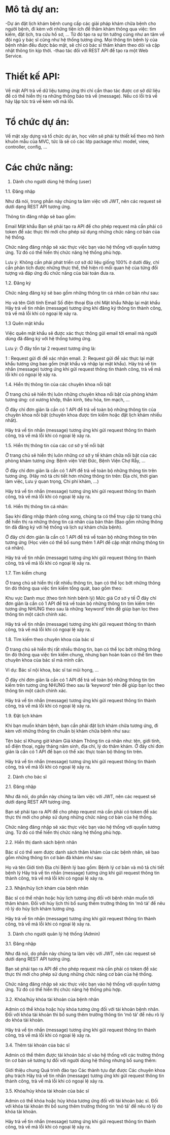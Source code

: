 # Mô tả dự an: 
-Dự án đặt lịch khám bệnh cung cấp các giải pháp khám chữa bệnh cho người bệnh, đi kèm với những tiện ích để thăm khám thông qua việc:
tìm kiếm, đặt lịch, tra cứu hồ sơ, ... Từ đó tạo ra sự tin tưởng cũng như an tâm về đội ngũ y bác sĩ cũng như hệ thống tương ứng.
Mọi thông tin bệnh lý của bệnh nhân đều được bảo mật, sẽ chỉ có bác sĩ thăm khám theo dõi và cập nhật thông tin kịp thời.
-thao tác đối với REST API để tạo ra một Web Service.
# Thiết kế API: 
Về mặt API trả về dữ liệu tương ứng thì chỉ cần thao tác được cơ sở dữ liệu để có thể hiển thị ra những thông báo trả về (message). Nếu có lỗi trả về hãy lập tức trả về kèm với mã lỗi.
# Tổ chức dự án:
Về mặt xây dựng và tổ chức dự án, học viên sẽ phải tự thiết kế theo mô hình khuôn mẫu của MVC, tức là sẽ có các lớp package như: model, view, controller, config, ... 
# Các chức năng: 
1. Dành cho người dùng hệ thống (user)

1.1. Đăng nhập

Như đã nói, trong phần này chúng ta làm việc với JWT, nên các request sẽ dưới dạng REST API tương ứng.

Thông tin đăng nhập sẽ bao gồm:

Email
Mật khẩu
Bạn sẽ phải tạo ra API để cho phép request mà cần phải có token để xác thực thì mới cho phép sử dụng những chức năng cơ bản của hệ thống.

Chức năng đăng nhập sẽ xác thực việc bạn vào hệ thống với quyền tương ứng. Từ đó có thể hiển thị chức năng hệ thống phù hợp.

Lưu ý: Không cần phải phát triển cơ sở dữ liệu giống 100% ở dưới đây, chỉ cần phân tích được những thực thể, thể hiện rõ mối quan hệ của từng đối tượng và đáp ứng đủ chức năng của bài toán đưa ra.



1.2. Đăng ký

Chức năng đăng ký sẽ bao gồm những thông tin cá nhân cơ bản như sau:

Họ và tên
Giới tính
Email
Số điện thoại
Địa chỉ
Mật khẩu
Nhập lại mật khẩu
Hãy trả về tin nhắn (message) tương ứng khi đăng ký thông tin thành công, trả về mã lỗi khi có ngoại lệ xảy ra.

1.3 Quên mật khẩu

Việc quên mật khẩu sẽ được xác thực thông gửi email tới email mà người dùng đã đăng ký với hệ thống tương ứng.

Lưu ý: Ở đây tồn tại 2 request tương ứng là: 

1 : Request gửi đi để xác nhận email.
2: Request gửi để xác thực lại mật khẩu tương ứng bao gồm (mật khẩu và nhập lại mật khẩu).
Hãy trả về tin nhắn (message) tương ứng khi gửi request thông tin thành công, trả về mã lỗi khi có ngoại lệ xảy ra.

1.4. Hiển thị thông tin của các chuyên khoa nổi bật

Ở trang chủ sẽ hiển thị luôn những chuyên khoa nổi bật của phòng khám tương ứng: cơ xương khớp, thần kinh, tiêu hóa, tim mạch, ...

Ở đây chỉ đơn giản là cần có 1 API để trả về toàn bộ những thông tin của chuyên khoa nổi bật (chuyên khoa được tìm kiếm hoặc đặt lịch khám nhiều nhất).

Hãy trả về tin nhắn (message) tương ứng khi gửi request thông tin thành công, trả về mã lỗi khi có ngoại lệ xảy ra.

1.5. Hiển thị thông tin của các cơ sở y tế nổi bật

Ở trang chủ sẽ hiển thị luôn những cơ sở y tế khám chữa nổi bật của các phòng khám tương ứng: Bệnh viện Việt Đức, Bệnh Viện Chợ Rẫy, ...

Ở đây chỉ đơn giản là cần có 1 API để trả về toàn bộ những thông tin trên tương ứng. (Hãy mô tả chi tiết hơn những thông tin trên: Địa chỉ, thời gian làm việc, Lưu ý quan trọng, Chi phí khám, ...)

Hãy trả về tin nhắn (message) tương ứng khi gửi request thông tin thành công, trả về mã lỗi khi có ngoại lệ xảy ra.

1.6. Hiển thị thông tin cá nhân:

Sau khi đăng nhập thành công xong, chúng ta có thể truy cập từ trang chủ để hiển thị ra những thông tin cá nhân của bản thân (Bao gồm những thông tin đã đăng ký với hệ thống và lịch sự khám chữa bệnh).

Ở đây chỉ đơn giản là cần có 1 API để trả về toàn bộ những thông tin trên tương ứng (Học viên có thể bổ sung thêm 1 API để cập nhật những thông tin cá nhân).

Hãy trả về tin nhắn (message) tương ứng khi gửi request thông tin thành công, trả về mã lỗi khi có ngoại lệ xảy ra.

1.7. Tìm kiếm chung

Ở trang chủ sẽ hiển thị rất nhiều thông tin, bạn có thể lọc bớt những thông tin đó thông qua việc tìm kiếm tổng quát, bao gồm theo:

Khu vực
Danh mục (theo tình hình bệnh lý)
Mức giá
Cơ sở y tế
Ở đây chỉ đơn giản là cần có 1 API để trả về toàn bộ những thông tin tìm kiếm trên tương ứng NHƯNG theo sau là những ‘keyword’ trên để giúp bạn lọc theo thông tin một cách chính xác.

Hãy trả về tin nhắn (message) tương ứng khi gửi request thông tin thành công, trả về mã lỗi khi có ngoại lệ xảy ra.

1.8. Tìm kiếm theo chuyên khoa của bác sĩ

Ở trang chủ sẽ hiển thị rất nhiều thông tin, bạn có thể lọc bớt những thông tin đó thông qua việc tìm kiếm chung, nhưng bạn hoàn toàn có thể tìm theo chuyên khoa của bác sĩ mà mình cần.

Ví dụ: Bác sĩ nội khoa, bác sĩ tai mũi họng, ...

Ở đây chỉ đơn giản là cần có 1 API để trả về toàn bộ những thông tin tìm kiếm trên tương ứng NHƯNG theo sau là ‘keyword’ trên để giúp bạn lọc theo thông tin một cách chính xác.

Hãy trả về tin nhắn (message) tương ứng khi gửi request thông tin thành công, trả về mã lỗi khi có ngoại lệ xảy ra.

1.9. Đặt lịch khám

Khi bạn muốn khám bệnh, bạn cần phải đặt lịch khám chữa tương ứng, đi kèm với những thông tin chuẩn bị khám chữa bệnh như sau:

Tên bác sĩ
Khung giờ khám
Giá khám
Thông tin cá nhân như: tên, giới tính, số điện thoại, ngày tháng năm sinh, địa chỉ, lý do thăm khám.
Ở đây chỉ đơn giản là cần có 1 API để bạn có thể xác thực toàn bộ thông tin trên.

Hãy trả về tin nhắn (message) tương ứng khi gửi request thông tin thành công, trả về mã lỗi khi có ngoại lệ xảy ra.

2. Dành cho bác sĩ

2.1. Đăng nhập

Như đã nói, do phần này chúng ta làm việc với JWT, nên các request sẽ dưới dạng REST API tương ứng.

Bạn sẽ phải tạo ra API để cho phép request mà cần phải có token để xác thực thì mới cho phép sử dụng những chức năng cơ bản của hệ thống.

Chức năng đăng nhập sẽ xác thực việc bạn vào hệ thống với quyền tương ứng. Từ đó có thể hiển thị chức năng hệ thống phù hợp.

2.2. Hiển thị danh sách bệnh nhân

Bác sĩ có thể xem được danh sách thăm khám của các bệnh nhân, sẽ bao gồm những thông tin cơ bản đã khám như sau:

Họ và tên
Giới tính
Địa chỉ
Bệnh lý bao gồm: Bệnh lý cơ bản và mô tả chi tiết bệnh lý
Hãy trả về tin nhắn (message) tương ứng khi gửi request thông tin thành công, trả về mã lỗi khi có ngoại lệ xảy ra.

2.3. Nhận/hủy lịch khám của bệnh nhân

Bác sĩ có thể nhận hoặc hủy lịch tương ứng đối với bệnh nhân muốn tới thăm khám. Đối với hủy lịch thì bổ sung thêm trường thông tin ‘mô tả’ để nêu rõ lý do hủy lịch khám tương ứng.

Hãy trả về tin nhắn (message) tương ứng khi gửi request thông tin thành công, trả về mã lỗi khi có ngoại lệ xảy ra.

3. Dành cho người quản lý hệ thống (Admin)

3.1. Đăng nhập

Như đã nói, do phần này chúng ta làm việc với JWT, nên các request sẽ dưới dạng REST API tương ứng.

Bạn sẽ phải tạo ra API để cho phép request mà cần phải có token để xác thực thì mới cho phép sử dụng những chức năng cơ bản của hệ thống.

Chức năng đăng nhập sẽ xác thực việc bạn vào hệ thống với quyền tương ứng. Từ đó có thể hiển thị chức năng hệ thống phù hợp.

3.2. Khóa/hủy khóa tài khoản của bệnh nhân

Admin có thể khóa hoặc hủy khóa tương ứng đối với tài khoản bệnh nhân. Đối với khóa tài khoản thì bổ sung thêm trường thông tin ‘mô tả’ để nêu rõ lý do khóa tài khoản.

Hãy trả về tin nhắn (message) tương ứng khi gửi request thông tin thành công, trả về mã lỗi khi có ngoại lệ xảy ra.

3.4. Thêm tài khoản của bác sĩ

Admin có thể thêm được tài khoản bác sĩ vào hệ thống với các trường thông tin cơ bản sẽ tương tự đối với người dùng hệ thống nhưng bổ sung thêm:

Giới thiệu chung
Quá trình đào tạo
Các thành tựu đạt được
Các chuyên khoa phụ trách
Hãy trả về tin nhắn (message) tương ứng khi gửi request thông tin thành công, trả về mã lỗi khi có ngoại lệ xảy ra.

3.5. Khóa/hủy khóa tài khoản của bác sĩ

Admin có thể khóa hoặc hủy khóa tương ứng đối với tài khoản bác sĩ. Đối với khóa tài khoản thì bổ sung thêm trường thông tin ‘mô tả’ để nêu rõ lý do khóa tài khoản.

Hãy trả về tin nhắn (message) tương ứng khi gửi request thông tin thành công, trả về mã lỗi khi có ngoại lệ xảy ra.

